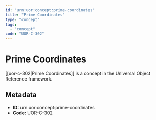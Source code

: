 ```yaml
---
id: "urn:uor:concept:prime-coordinates"
title: "Prime Coordinates"
type: "concept"
tags:
  - "concept"
code: "UOR-C-302"
---
```


# Prime Coordinates

[[uor-c-302|Prime Coordinates]] is a concept in the Universal Object Reference framework.

## Metadata

- **ID:** urn:uor:concept:prime-coordinates
- **Code:** UOR-C-302

